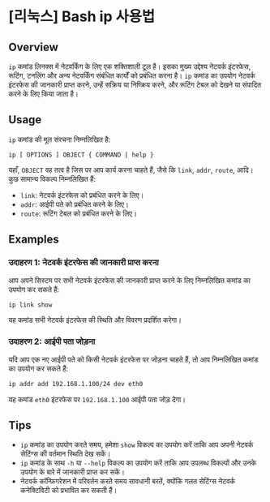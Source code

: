 # [리눅스] Bash ip 사용법

## Overview
`ip` कमांड लिनक्स में नेटवर्किंग के लिए एक शक्तिशाली टूल है। इसका मुख्य उद्देश्य नेटवर्क इंटरफेस, रूटिंग, टनलिंग और अन्य नेटवर्किंग संबंधित कार्यों को प्रबंधित करना है। `ip` कमांड का उपयोग नेटवर्क इंटरफेस की जानकारी प्राप्त करने, उन्हें सक्रिय या निष्क्रिय करने, और रूटिंग टेबल को देखने या संपादित करने के लिए किया जाता है।

## Usage
`ip` कमांड की मूल संरचना निम्नलिखित है:

```
ip [ OPTIONS ] OBJECT { COMMAND | help }
```

यहाँ, `OBJECT` वह तत्व है जिस पर आप कार्य करना चाहते हैं, जैसे कि `link`, `addr`, `route`, आदि। कुछ सामान्य विकल्प निम्नलिखित हैं:

- `link`: नेटवर्क इंटरफेस को प्रबंधित करने के लिए।
- `addr`: आईपी पते को प्रबंधित करने के लिए।
- `route`: रूटिंग टेबल को प्रबंधित करने के लिए।

## Examples
### उदाहरण 1: नेटवर्क इंटरफेस की जानकारी प्राप्त करना
आप अपने सिस्टम पर सभी नेटवर्क इंटरफेस की जानकारी प्राप्त करने के लिए निम्नलिखित कमांड का उपयोग कर सकते हैं:

```bash
ip link show
```

यह कमांड सभी नेटवर्क इंटरफेस की स्थिति और विवरण प्रदर्शित करेगा।

### उदाहरण 2: आईपी पता जोड़ना
यदि आप एक नए आईपी पते को किसी नेटवर्क इंटरफेस पर जोड़ना चाहते हैं, तो आप निम्नलिखित कमांड का उपयोग कर सकते हैं:

```bash
ip addr add 192.168.1.100/24 dev eth0
```

यह कमांड `eth0` इंटरफेस पर `192.168.1.100` आईपी पता जोड़ देगा।

## Tips
- `ip` कमांड का उपयोग करते समय, हमेशा `show` विकल्प का उपयोग करें ताकि आप अपनी नेटवर्क सेटिंग्स की वर्तमान स्थिति देख सकें।
- `ip` कमांड के साथ `-h` या `--help` विकल्प का उपयोग करें ताकि आप उपलब्ध विकल्पों और उनके उपयोग के बारे में जानकारी प्राप्त कर सकें।
- नेटवर्क कॉन्फ़िगरेशन में परिवर्तन करते समय सावधानी बरतें, क्योंकि गलत सेटिंग्स नेटवर्क कनेक्टिविटी को प्रभावित कर सकती हैं।